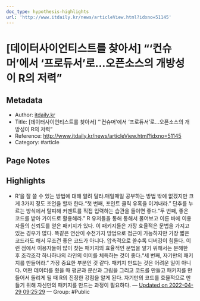 ```yaml
---
doc_type: hypothesis-highlights
url: 'http://www.itdaily.kr/news/articleView.html?idxno=51145'
---
```


# [데이터사이언티스트를 찾아서] “‘컨슈머’에서 ‘프로듀서’로…오픈소스의 개방성이 R의 저력”

## Metadata
- Author: [itdaily.kr]()
- Title: [데이터사이언티스트를 찾아서] “‘컨슈머’에서 ‘프로듀서’로…오픈소스의 개방성이 R의 저력”
- Reference: http://www.itdaily.kr/news/articleView.html?idxno=51145
- Category: #article

## Page Notes
## Highlights
- R’을 잘 쓸 수 있는 방법에 대해 알려 달라.매일매일 공부하는 방법 밖에 없겠지만 크게 3가지 정도 조언을 할까 한다.“첫 번째, 포인트 클릭 유혹을 이겨내라.” 단추를 누르는 방식에서 탈피해 커멘트를 직접 입력하는 습관을 들이면 좋다.“두 번째, 좋은 코드를 받아 가이드로 활용해라.” R 유저들을 통해 통해서 물어보고 이른 바에 이용자들의 신뢰도를 얻은 패키지가 있다. 이 패키지들은 가장 효율적은 문법을 가지고 있는 경우가 많다. 똑같은 연산이 수천가지 방법으로 접근이 가능하지만 가장 짧은 코드라도 해서 무조건 좋은 코드가 아니다. 압축적으로 쓸수록 디버깅이 힘들다. 이런 점에서 이용자들이 많이 찾는 패키지의 효율적인 문법을 알기 위해서는 분해한 후 조각조각 하나하나의 라인의 이미를 체득하는 것이 좋다.“세 번째, 자기만의 패키지를 만들어라.” 가장 중요한 부분인 것 같다. 패키지 만드는 것은 어려운 일이 아니다. 어떤 데이터를 줬을 때 평균과 분산과 그림을 그리고 코드를 만들고 패키지를 만들어서 돌리게 될 때 R의 진정한 강점을 알게 된다. 자기만의 코드를 효율적으로 만들기 위해 자신만의 패키지를 만드는 과정이 필요하다. — [Updated on 2022-04-29 09:25:29](https://hyp.is/37i3IMdSEeyiz8-lTRdkaw/www.itdaily.kr/news/articleView.html?idxno=51145) — Group: #Public



